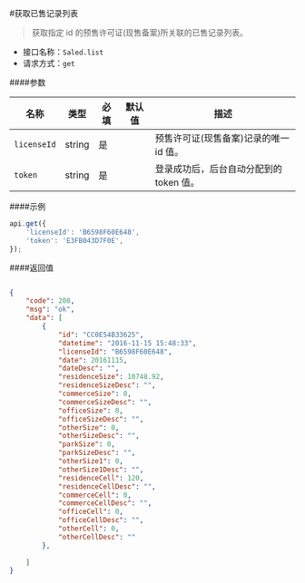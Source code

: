 
#获取已售记录列表

> 获取指定 id 的预售许可证(现售备案)所关联的已售记录列表。


- 接口名称：`Saled.list`
- 请求方式：`get`


####参数

名称 | 类型 | 必填 | 默认值 | 描述
---- | ---  | ---- | ------ | ------
`licenseId` | string | 是 |  | 预售许可证(现售备案)记录的唯一 id 值。
`token` | string | 是 |  | 登录成功后，后台自动分配到的 token 值。





####示例

``` javascript
api.get({
    'licenseId': 'B6598F60E648',
    'token': 'E3FB043D7F0E',
});
```

####返回值
```json

{
    "code": 200,
    "msg": "ok",
    "data": [
        {
            "id": "CC0E54B33625",
            "datetime": "2016-11-15 15:48:33",
            "licenseId": "B6598F60E648",
            "date": 20161115,
            "dateDesc": "",
            "residenceSize": 10748.92,
            "residenceSizeDesc": "",
            "commerceSize": 0,
            "commerceSizeDesc": "",
            "officeSize": 0,
            "officeSizeDesc": "",
            "otherSize": 0,
            "otherSizeDesc": "",
            "parkSize": 0,
            "parkSizeDesc": "",
            "otherSize1": 0,
            "otherSize1Desc": "",
            "residenceCell": 120,
            "residenceCellDesc": "",
            "commerceCell": 0,
            "commerceCellDesc": "",
            "officeCell": 0,
            "officeCellDesc": "",
            "otherCell": 0,
            "otherCellDesc": ""
        },
        
    ]
}
```
